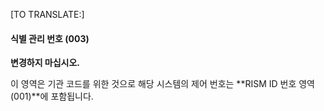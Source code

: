 [TO TRANSLATE:]

#### **식별 관리 번호 (003)**

**변경하지 마십시오.**

이 영역은 기관 코드를 위한 것으로 해당 시스템의 제어 번호는 **RISM ID 번호 영역(001)**에 포함됩니다.